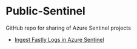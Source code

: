 # Public-Sentinel

GitHub repo for sharing of Azure Sentinel projects

<ul>
  <li><a href=https://github.com/paulfcollins/public-sentinel/tree/master/Fastly%20Logs>Ingest Fastly Logs in Azure Sentinel</a></li>
</ul>
